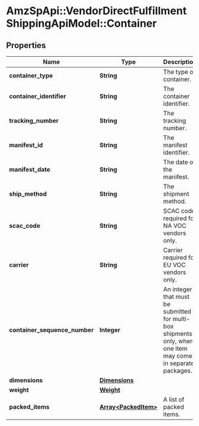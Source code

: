 # AmzSpApi::VendorDirectFulfillmentShippingApiModel::Container

## Properties
Name | Type | Description | Notes
------------ | ------------- | ------------- | -------------
**container_type** | **String** | The type of container. | 
**container_identifier** | **String** | The container identifier. | 
**tracking_number** | **String** | The tracking number. | [optional] 
**manifest_id** | **String** | The manifest identifier. | [optional] 
**manifest_date** | **String** | The date of the manifest. | [optional] 
**ship_method** | **String** | The shipment method. | [optional] 
**scac_code** | **String** | SCAC code required for NA VOC vendors only. | [optional] 
**carrier** | **String** | Carrier required for EU VOC vendors only. | [optional] 
**container_sequence_number** | **Integer** | An integer that must be submitted for multi-box shipments only, where one item may come in separate packages. | [optional] 
**dimensions** | [**Dimensions**](Dimensions.md) |  | [optional] 
**weight** | [**Weight**](Weight.md) |  | 
**packed_items** | [**Array&lt;PackedItem&gt;**](PackedItem.md) | A list of packed items. | 

